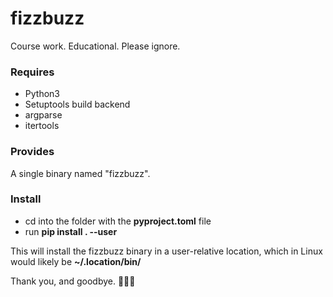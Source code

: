 # fizzbuzz

Course work. Educational. Please ignore.

### Requires
* Python3
* Setuptools build backend
* argparse
* itertools

### Provides
A single binary named "fizzbuzz".

### Install
- cd into the folder with the **pyproject.toml** file
- run **pip install . --user**

This will install the fizzbuzz binary in a user-relative location, which in Linux would likely be **~/.location/bin/**

Thank you, and goodbye. 🎩👋🏼
